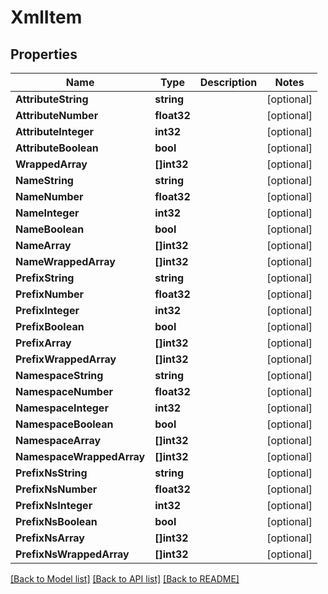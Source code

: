 # XmlItem

## Properties
Name | Type | Description | Notes
------------ | ------------- | ------------- | -------------
**AttributeString** | **string** |  | [optional] 
**AttributeNumber** | **float32** |  | [optional] 
**AttributeInteger** | **int32** |  | [optional] 
**AttributeBoolean** | **bool** |  | [optional] 
**WrappedArray** | **[]int32** |  | [optional] 
**NameString** | **string** |  | [optional] 
**NameNumber** | **float32** |  | [optional] 
**NameInteger** | **int32** |  | [optional] 
**NameBoolean** | **bool** |  | [optional] 
**NameArray** | **[]int32** |  | [optional] 
**NameWrappedArray** | **[]int32** |  | [optional] 
**PrefixString** | **string** |  | [optional] 
**PrefixNumber** | **float32** |  | [optional] 
**PrefixInteger** | **int32** |  | [optional] 
**PrefixBoolean** | **bool** |  | [optional] 
**PrefixArray** | **[]int32** |  | [optional] 
**PrefixWrappedArray** | **[]int32** |  | [optional] 
**NamespaceString** | **string** |  | [optional] 
**NamespaceNumber** | **float32** |  | [optional] 
**NamespaceInteger** | **int32** |  | [optional] 
**NamespaceBoolean** | **bool** |  | [optional] 
**NamespaceArray** | **[]int32** |  | [optional] 
**NamespaceWrappedArray** | **[]int32** |  | [optional] 
**PrefixNsString** | **string** |  | [optional] 
**PrefixNsNumber** | **float32** |  | [optional] 
**PrefixNsInteger** | **int32** |  | [optional] 
**PrefixNsBoolean** | **bool** |  | [optional] 
**PrefixNsArray** | **[]int32** |  | [optional] 
**PrefixNsWrappedArray** | **[]int32** |  | [optional] 

[[Back to Model list]](../README.md#documentation-for-models) [[Back to API list]](../README.md#documentation-for-api-endpoints) [[Back to README]](../README.md)


